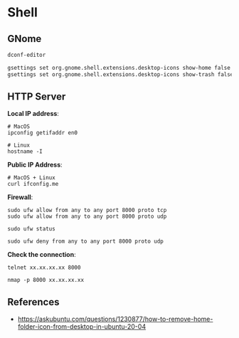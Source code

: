 # Shell

## GNome

```bash
dconf-editor
```

```bash
gsettings set org.gnome.shell.extensions.desktop-icons show-home false
gsettings set org.gnome.shell.extensions.desktop-icons show-trash false
```

## HTTP Server

**Local IP address**:
```
# MacOS
ipconfig getifaddr en0

# Linux
hostname -I
```

**Public IP Address**:
```
# MacOS + Linux
curl ifconfig.me
```

**Firewall**:
```
sudo ufw allow from any to any port 8000 proto tcp
sudo ufw allow from any to any port 8000 proto udp

sudo ufw status

sudo ufw deny from any to any port 8000 proto udp
```

**Check the connection**:
```
telnet xx.xx.xx.xx 8000

nmap -p 8000 xx.xx.xx.xx
```

## References
* https://askubuntu.com/questions/1230877/how-to-remove-home-folder-icon-from-desktop-in-ubuntu-20-04
